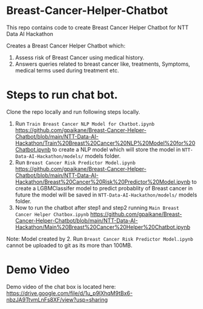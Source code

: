 # Breast-Cancer-Helper-Chatbot
This repo contains code to create Breast Cancer Helper Chatbot for NTT Data AI Hackathon

Creates a Breast Cancer Helper Chatbot which:

  1.  Assess risk of Breast Cancer using medical history.
  2.  Answers queries related to breast cancer like, treatments, Symptoms, medical terms used during treatment etc.

# Steps to run chat bot.
Clone the repo locally and run following steps locally.

1. Run `Train Breast Cancer NLP Model for Chatbot.ipynb` https://github.com/gpaikane/Breast-Cancer-Helper-Chatbot/blob/main/NTT-Data-AI-Hackathon/Train%20Breast%20Cancer%20NLP%20Model%20for%20Chatbot.ipynb to create a NLP model which will store the model in `NTT-Data-AI-Hackathon/models/` models folder.
2. Run `Breast Cancer Risk Predictor Model.ipynb` https://github.com/gpaikane/Breast-Cancer-Helper-Chatbot/blob/main/NTT-Data-AI-Hackathon/Breast%20Cancer%20Risk%20Predictor%20Model.ipynb to create a LGBMClassifer model to predict probablity of Breast cancer in future the model will be saved in  `NTT-Data-AI-Hackathon/models/` models folder.
3. Now to run the chatbot after step1 and step2 running `Main Breast Cancer Helper Chatbox.ipynb` https://github.com/gpaikane/Breast-Cancer-Helper-Chatbot/blob/main/NTT-Data-AI-Hackathon/Main%20Breast%20Cancer%20Helper%20Chatbot.ipynb


Note: Model created by 2. Run `Breast Cancer Risk Predictor Model.ipynb` cannot be uploaded to git as its more than 100MB.

# Demo Video
Demo video of the chat box is located here: https://drive.google.com/file/d/1u_p9lXhqM9tBx6-nbzJA9TtvmLnFs8XF/view?usp=sharing
